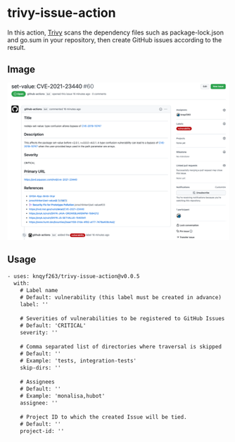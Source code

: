 # trivy-issue-action
In this action, [Trivy](https://github.com/aquasecurity/trivy) scans the dependency files such as package-lock.json and go.sum in your repository, then create GitHub issues according to the result.

## Image
![Issue](imgs/issue.png)

## Usage

```
- uses: knqyf263/trivy-issue-action@v0.0.5
  with:
    # Label name
    # Default: vulnerability (this label must be created in advance)
    label: ''

    # Severities of vulnerabilities to be registered to GitHub Issues
    # Default: 'CRITICAL'
    severity: ''
    
    # Comma separated list of directories where traversal is skipped
    # Default: ''
    # Example: 'tests, integration-tests'
    skip-dirs: ''

    # Assignees
    # Default: ''
    # Example: 'monalisa,hubot'
    assignee: ''

    # Project ID to which the created Issue will be tied.
    # Default: ''
    project-id: ''
```
